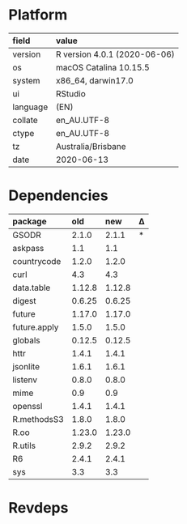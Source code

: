 # Platform

|field    |value                        |
|:--------|:----------------------------|
|version  |R version 4.0.1 (2020-06-06) |
|os       |macOS Catalina 10.15.5       |
|system   |x86_64, darwin17.0           |
|ui       |RStudio                      |
|language |(EN)                         |
|collate  |en_AU.UTF-8                  |
|ctype    |en_AU.UTF-8                  |
|tz       |Australia/Brisbane           |
|date     |2020-06-13                   |

# Dependencies

|package      |old    |new    |Δ  |
|:------------|:------|:------|:--|
|GSODR        |2.1.0  |2.1.1  |*  |
|askpass      |1.1    |1.1    |   |
|countrycode  |1.2.0  |1.2.0  |   |
|curl         |4.3    |4.3    |   |
|data.table   |1.12.8 |1.12.8 |   |
|digest       |0.6.25 |0.6.25 |   |
|future       |1.17.0 |1.17.0 |   |
|future.apply |1.5.0  |1.5.0  |   |
|globals      |0.12.5 |0.12.5 |   |
|httr         |1.4.1  |1.4.1  |   |
|jsonlite     |1.6.1  |1.6.1  |   |
|listenv      |0.8.0  |0.8.0  |   |
|mime         |0.9    |0.9    |   |
|openssl      |1.4.1  |1.4.1  |   |
|R.methodsS3  |1.8.0  |1.8.0  |   |
|R.oo         |1.23.0 |1.23.0 |   |
|R.utils      |2.9.2  |2.9.2  |   |
|R6           |2.4.1  |2.4.1  |   |
|sys          |3.3    |3.3    |   |

# Revdeps

